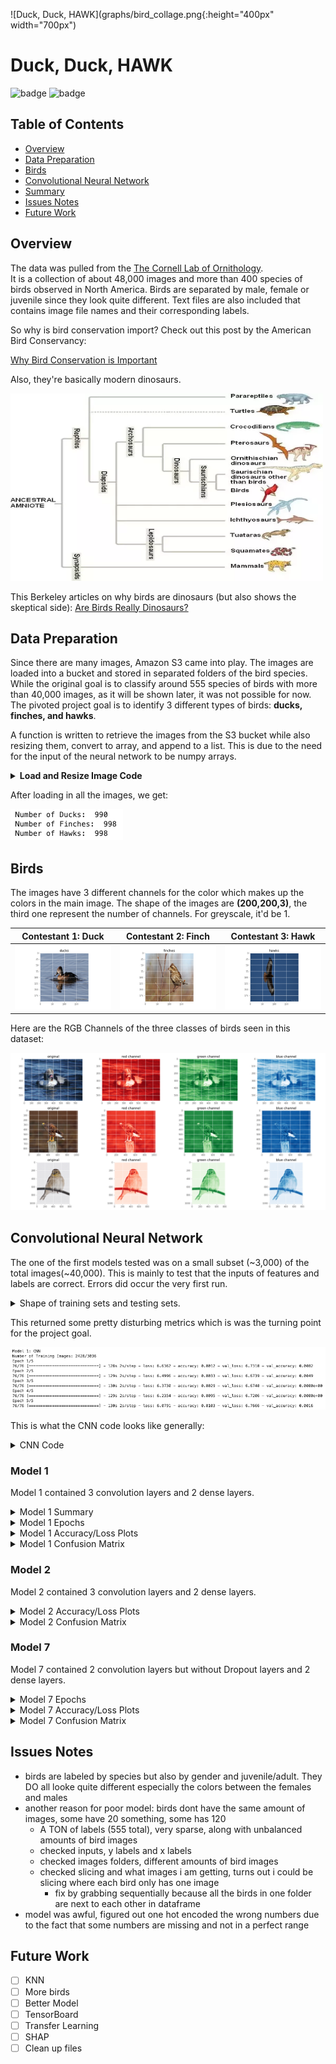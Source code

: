 ![Duck, Duck, HAWK](graphs/bird_collage.png{:height="400px" width="700px")

# Duck, Duck, HAWK

![badge](https://img.shields.io/badge/last%20modified-may%20%202020-success)
![badge](https://img.shields.io/badge/status-in%20progress-yellow)

## Table of Contents

- [Overview](#overview)
- [Data Preparation](#data-preparation)
- [Birds](#birds)
- [Convolutional Neural Network](#convolutional-neural-network)
- [Summary](#summary)
- [Issues Notes](#issues-notes)
- [Future Work](#future-work)

## Overview

The data was pulled from the [The Cornell Lab of Ornithology](https://www.birds.cornell.edu/home).  
It is a collection of about 48,000 images and more than 400 species of birds observed in North America. Birds are separated by male, female or juvenile since they look quite different. Text files are also included that contains image file names and their corresponding labels.

So why is bird conservation import? Check out this post by the American Bird Conservancy:

[Why Bird Conservation is Important](https://abcbirds.org/about/mission-and-strategy/why-conserve-birds/)

Also, they're basically modern dinosaurs.

<img alt="birdfam" src='graphs/bird-fam-tree.png' height='300px' width='500px'>

This Berkeley articles on why birds are dinosaurs (but also shows the skeptical side):
[Are Birds Really Dinosaurs?](https://ucmp.berkeley.edu/diapsids/avians.html)


## Data Preparation

Since there are many images, Amazon S3 came into play. The images are loaded into a bucket and stored in separated folders of the bird species.
While the original goal is to classify around 555 species of birds with more than 40,000 images, as it will be shown later, it was not possible for now. The pivoted project goal is to identify 3 different types of birds: **ducks, finches, and hawks**.

A function is written to retrieve the images from the S3 bucket while also resizing them, convert to array, and append to a list. This is due to the need for the input of the neural network to be numpy arrays.

<details>
  <summary>
    <b> Load and Resize Image Code </b>  
  </summary>
  
```python

def resize_images_array(img_dir, folders, bucket):
    # arrays of image pixels
    img_arrays = []
    labels = []
    
    # loop through the dataframe that is linked to its label so that all images are in the same order
    for folder in tqdm(folders):
        s3 = boto3.client('s3')
        enter_folder = s3.list_objects_v2(Bucket=bucket, Prefix=f'{img_dir}/{folder}')
        for i in enter_folder['Contents'][2:]:
            try:
                filepath = i['Key']
                obj = s3.get_object(Bucket=bucket, Key=f'{filepath}')
                img_bytes = BytesIO(obj['Body'].read())
                open_img = Image.open(img_bytes)
                arr = np.array(open_img.resize((200,200))) # resize to 200,200. possible to play around with better or worse resolution
                img_arrays.append(arr)
                labels.append(folder)
            except:
                print(filepath) # get file_path of ones that fail to load
                continue

    return np.array(img_arrays), np.array(labels)

```
</details>
    
After loading in all the images, we get:

<img alt="bird numbers" src='graphs/nums_of_birds.png'>

## Birds

The images have 3 different channels for the color which makes up the colors in the main image.
The shape of the images are **(200,200,3)**, the third one represent the number of channels. For greyscale, it'd be 1.

Contestant 1: Duck         |  Contestant 2: Finch      |     Contestant 3: Hawk
:-------------------------:|:-------------------------:|:-------------------------:
![](graphs/duck1.png)     |   ![](graphs/finch1.png)  |    ![](graphs/hawk1.png)

  
Here are the RGB Channels of the three classes of birds seen in this dataset:


<img alt="RGB images" src='graphs/dhf_RGBplot.png' style='width: 600px;'>


## Convolutional Neural Network

The one of the first models tested was on a small subset (~3,000) of the total images(~40,000). This is mainly to test that the inputs of features and labels are correct. Errors did occur the very first run.

<details>
    <summary>Shape of training sets and testing sets.</summary>
    <img alt="data shapes" src='graphs/data_shapes.png'>
</details>   
    
This returned some pretty disturbing metrics which is was the turning point for the project goal.

<img alt="weak model metrics" src='graphs/model1_bad.png'>

This is what the CNN code looks like generally:
<details>
    <summary>CNN Code</summary>
    <img alt="CNN Code" src='graphs/first_conv_code.png'>
</details>
    
### Model 1

Model 1 contained 3 convolution layers and 2 dense layers.

<details>
    <summary>Model 1 Summary</summary>
    <img alt="Modelx 1 summary" src='graphs/dhf_model1_overfit_summary.png'>
</details>

<details>
    <summary>Model 1 Epochs</summary>
    <img alt="Modelx 1 epochs" src='graphs/dhf_model1_overfit.png'>
</details>

<details>
    <summary>Model 1 Accuracy/Loss Plots</summary>
    <img alt="Modelx 1 acc/loss plots" src='graphs/modelx1_acc_loss_overfit.png'>
</details>

<details>
    <summary>Model 1 Confusion Matrix</summary>
    <img alt="Modelx 1 conf_mat" src='graphs/modelx_1_conf_mat.png'>
</details>

### Model 2

Model 2 contained 3 convolution layers and 2 dense layers.

<details>
    <summary>Model 2 Accuracy/Loss Plots</summary>
    <img alt="Modelx 2 acc/loss plots" src='graphs/modelx2_acc_loss_overfit.png'>
</details>

<details>
    <summary>Model 2 Confusion Matrix</summary>
    <img alt="Modelx 2 conf_mat" src='graphs/modelx_2_conf_mat.png'>
</details> 

### Model 7

Model 7 contained 2 convolution layers but without Dropout layers and 2 dense layers.

<details>
    <summary>Model 7 Epochs</summary>
    <img alt="Modelx 7 epochs" src='graphs/modelx7_epochs.png'>
</details>

<details>
    <summary>Model 7 Accuracy/Loss Plots</summary>
    <img alt="Modelx 7 acc/loss plots" src='graphs/modelx7_acc_loss_overfit.png'>
</details>

<details>
    <summary>Model 7 Confusion Matrix</summary>
    <img alt="Modelx 7 conf_mat" src='graphs/modelx_7_conf_mat.png'>
</details> 


## Issues Notes

- birds are labeled by species but also by gender and juvenile/adult. They DO all looke quite different especially the colors between the females and males
- another reason for poor model: birds dont have the same amount of images, some have 20 something, some has 120
    - A TON of labels (555 total), very sparse, along with unbalanced amounts of bird images
    - checked inputs, y labels and x labels
    - checked images folders, different amounts of bird images
    - checked slicing and what images i am getting, turns out i could be slicing where each bird only has one image
        - fix by grabbing sequentially because all the birds in one folder are next to each other in dataframe
- model was awful, figured out one hot encoded the wrong numbers due to the fact that some numbers are missing and not in a perfect range


## Future Work

- [ ] KNN
- [ ] More birds
- [ ] Better Model
- [ ] TensorBoard
- [ ] Transfer Learning
- [ ] SHAP
- [ ] Clean up files